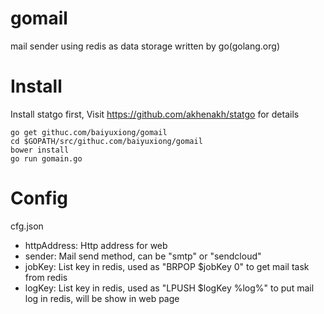 # gomail
mail sender using redis as data storage written by go(golang.org)

# Install
Install statgo first, Visit https://github.com/akhenakh/statgo for details

````
go get githuc.com/baiyuxiong/gomail
cd $GOPATH/src/githuc.com/baiyuxiong/gomail
bower install
go run gomain.go
````

# Config
cfg.json
* httpAddress: Http address for web
* sender: Mail send method, can be "smtp" or "sendcloud"
* jobKey: List key in redis, used as "BRPOP $jobKey 0" to  get mail task from redis
* logKey: List key in redis, used as "LPUSH $logKey %log%" to  put mail log in redis, will be show in web page
